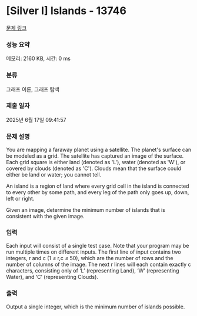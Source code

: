 # [Silver I] Islands - 13746 

[문제 링크](https://www.acmicpc.net/problem/13746) 

### 성능 요약

메모리: 2160 KB, 시간: 0 ms

### 분류

그래프 이론, 그래프 탐색

### 제출 일자

2025년 6월 17일 09:41:57

### 문제 설명

<p>You are mapping a faraway planet using a satellite. The planet's surface can be modeled as a grid. The satellite has captured an image of the surface. Each grid square is either land (denoted as 'L'), water (denoted as 'W'), or covered by clouds (denoted as 'C'). Clouds mean that the surface could either be land or water; you cannot tell.</p>

<p>An island is a region of land where every grid cell in the island is connected to every other by some path, and every leg of the path only goes up, down, left or right.</p>

<p>Given an image, determine the minimum number of islands that is consistent with the given image.</p>

### 입력 

 <p>Each input will consist of a single test case. Note that your program may be run multiple times on different inputs. The first line of input contains two integers, r and c (1 ≤ r,c ≤ 50), which are the number of rows and the number of columns of the image. The next r lines will each contain exactly c characters, consisting only of ‘L’ (representing Land), ‘W’ (representing Water), and ‘C’ (representing Clouds).</p>

### 출력 

 <p>Output a single integer, which is the minimum number of islands possible.</p>

